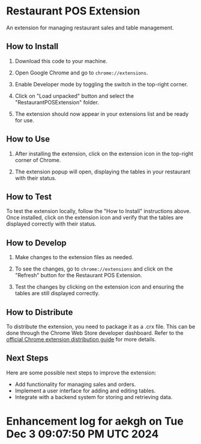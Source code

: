 # Restaurant POS Extension

An extension for managing restaurant sales and table management.

## How to Install

1. Download this code to your machine.

2. Open Google Chrome and go to `chrome://extensions`.

3. Enable Developer mode by toggling the switch in the top-right corner.

4. Click on "Load unpacked" button and select the "RestaurantPOSExtension" folder.

5. The extension should now appear in your extensions list and be ready for use.

## How to Use

1. After installing the extension, click on the extension icon in the top-right corner of Chrome.

2. The extension popup will open, displaying the tables in your restaurant with their status.

## How to Test

To test the extension locally, follow the "How to Install" instructions above. Once installed, click on the extension icon and verify that the tables are displayed correctly with their status.

## How to Develop

1. Make changes to the extension files as needed.

2. To see the changes, go to `chrome://extensions` and click on the "Refresh" button for the Restaurant POS Extension.

3. Test the changes by clicking on the extension icon and ensuring the tables are still displayed correctly.

## How to Distribute

To distribute the extension, you need to package it as a .crx file. This can be done through the Chrome Web Store developer dashboard. Refer to the [official Chrome extension distribution guide](https://developer.chrome.com/docs/extensions/mv3/hosting/) for more details.

## Next Steps

Here are some possible next steps to improve the extension:

- Add functionality for managing sales and orders.
- Implement a user interface for adding and editing tables.
- Integrate with a backend system for storing and retrieving data.
# Enhancement log for aekgh on Tue Dec  3 09:07:50 PM UTC 2024
